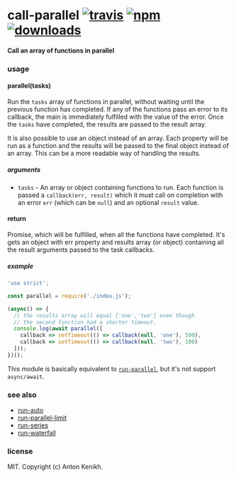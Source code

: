 # call-parallel [![travis][travis-image]][travis-url] [![npm][npm-image]][npm-url] [![downloads][downloads-image]][downloads-url]

[travis-image]: https://travis-ci.org/anthony-kenikh/call-parallel.svg
[travis-url]: https://travis-ci.org/anthony-kenikh/call-parallel
[npm-image]: https://img.shields.io/npm/v/call-parallel.svg
[npm-url]: https://npmjs.org/package/call-parallel
[downloads-image]: https://img.shields.io/npm/dm/call-parallel.svg
[downloads-url]: https://npmjs.org/package/call-parallel

#### Call an array of functions in parallel

### usage

#### parallel(tasks)

Run the `tasks` array of functions in parallel, without waiting until the previous
function has completed. If any of the functions pass an error to its callback, the main
is immediately fulfilled with the value of the error. Once the `tasks` have
completed, the results are passed to the result array.

It is also possible to use an object instead of an array. Each property will be run as a
function and the results will be passed to the final object instead of
an array. This can be a more readable way of handling the results.

##### arguments

- `tasks` - An array or object containing functions to run. Each function is passed a
`callback(err, result)` which it must call on completion with an error `err` (which can
be `null`) and an optional `result` value.

#### return
Promise, which will be fulfilled, when all the functions have completed. It's gets
an object with err property and results array (or object) containing all the result
arguments passed to the task callbacks.

##### example

```js
'use strict';

const parallel = require('./index.js');

(async() => {
  // the results array will equal ['one','two'] even though
  // the second function had a shorter timeout.
  console.log(await parallel([
    callback => setTimeout(() => callback(null, 'one'), 500),
    callback => setTimeout(() => callback(null, 'two'), 100)
  ]));
})();
```

This module is basically equivalent to
[`run-parallel`](https://github.com/feross/run-paralle), but it's not support `async/await`.

### see also

- [run-auto](https://github.com/feross/run-auto)
- [run-parallel-limit](https://github.com/feross/run-parallel-limit)
- [run-series](https://github.com/feross/run-series)
- [run-waterfall](https://github.com/feross/run-waterfall)

### license

MIT. Copyright (c) Anton Kenikh.
